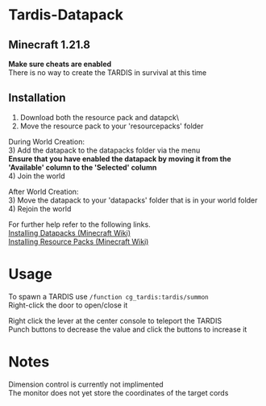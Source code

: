 # Tardis-Datapack

## Minecraft 1.21.8

**Make sure cheats are enabled**\
There is no way to create the TARDIS in survival at this time

## Installation
1) Download both the resource pack and datapck\
2) Move the resource pack to your 'resourcepacks' folder

During World Creation:\
3) Add the datapack to the datapacks folder via the menu\
**Ensure that you have enabled the datapack by moving it from the 'Available' column to the 'Selected' column**\
4) Join the world

After World Creation:\
3) Move the datapack to your 'datapacks' folder that is in your world folder\
4) Rejoin the world

For further help refer to the following links.\
[Installing Datapacks (Minecraft Wiki)](https://minecraft.wiki/w/Tutorial:Installing_a_data_pack)\
[Installing Resource Packs (Minecraft Wiki)](https://minecraft.fandom.com/wiki/Tutorials/Loading_a_resource_pack)


# Usage
To spawn a TARDIS use `/function cg_tardis:tardis/summon`\
Right-click the door to open/close it

Right click the lever at the center console to teleport the TARDIS\
Punch buttons to decrease the value and click the buttons to increase it


# Notes
Dimension control is currently not implimented\
The monitor does not yet store the coordinates of the target cords
